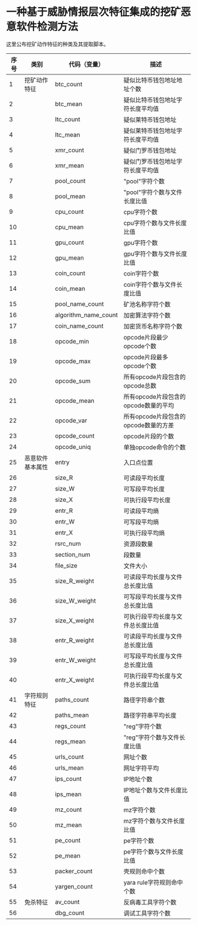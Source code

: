 # 一种基于威胁情报层次特征集成的挖矿恶意软件检测方法

这里公布挖矿动作特征的种类及其提取脚本。


| 序号 | 类别     | 代码（变量）               | 描述                       |
|----|--------|----------------------|--------------------------|
| 1  | 挖矿动作特征 | btc_count            | 疑似比特币钱包地址地址个数                |
| 2  |        | btc_mean             | 疑似比特币钱包地址字符长度平均值           |
| 3  |        | ltc_count            | 疑似莱特币钱包地址                |
| 4  |        | ltc_mean             | 疑似莱特币钱包地址字符长度平均值           |
| 5  |        | xmr_count            | 疑似门罗币钱包地址                |
| 6  |        | xmr_mean             | 疑似门罗币钱包地址字符长度平均值           |
| 7  |        | pool_count           | "pool"字符个数               |
| 8  |        | pool_mean            | "pool"字符个数与文件长度比值             |
| 9  |        | cpu_count            | cpu字符个数                  |
| 10 |        | cpu_mean             | cpu字符个数与文件长度比值                |
| 11 |        | gpu_count            | gpu字符个数                  |
| 12 |        | gpu_mean             | gpu字符个数与文件长度比值                |
| 13 |        | coin_count           | coin字符个数                 |
| 14 |        | coin_mean            | coin字符个数与文件长度比值              |
| 15 |        | pool_name_count      | 矿池名称字符个数                 |
| 16 |        | algorithm_name_count | 加密算法字符个数                 |
| 17 |       | coin_name_count      | 加密货币名称字符个数               |
| 18 |        | opcode_min           | opcode片段最少opcode个数       |
| 19 |        | opcode_max           | opcode片段最多opcode个数       |
| 20 |        | opcode_sum           | 所有opcode片段包含的opcode总数    |
| 21 |        | opcode_mean          | 所有opcode片段包含的opcode数量的平均 |
| 22 |        | opcode_var           | 所有opcode片段包含的opcode数量的方差 |
| 23 |        | opcode_count         | opcode片段的个数              |
| 24 |        | opcode_uniq          | 单独opcode命令的个数            |
| 25 |  恶意软件基本属性 | entry                | 入口点位置                    |
| 26 |        | size_R               | 可读段平均长度                  |
| 27 |        | size_W               | 可写段平均长度                  |
| 28 |        | size_X               | 可执行段平均长度                 |
| 29 |        | entr_R               | 可读段平均熵                   |
| 30 |        | entr_W               | 可写段平均熵                   |
| 31 |        | entr_X               | 可执行段平均熵                  |
| 32 |        | rsrc_num             | 资源段数量                    |
| 33 |        | section_num          | 段数量                      |
| 34 |        | file_size            | 文件大小                     |
| 35 |        | size_R_weight        | 可读段平均长度与文件总长度比值          |
| 36 |        | size_W_weight        | 可写段平均长度与文件总长度比值          |
| 37 |        | size_X_weight        | 可执行段平均长度与文件总长度比值         |
| 38 |        | entr_R_weight        | 可读段平均长度与文件总长度比值          |
| 39 |        | entr_W_weight        | 可写段平均长度与文件总长度比值          |
| 40 |        | entr_X_weight        | 可执行段平均长度与文件总长度比值         |
| 41 | 字符规则特征 | paths_count          | 路径字符串个数                  |
| 42 |        | paths_mean           | 路径字符串平均长度                |
| 43 |        | regs_count           | "reg"字符个数                  |
| 44 |        | regs_mean            | "reg"字符个数与文件长度比值                |
| 45 |        | urls_count           | 网址个数                     |
| 46 |        | urls_mean            | 网址字符平均                   |
| 47 |        | ips_count            | IP地址个数                   |
| 48 |        | ips_mean             | IP地址个数与文件长度比值                 |
| 49 |        | mz_count             | mz字符个数                   |
| 50 |        | mz_mean              | mz字符个数与文件长度比值                 |
| 51 |        | pe_count             | pe字符个数                   |
| 52 |        | pe_mean              | pe字符个数与文件长度比值                 |
| 53 |        | packer_count         | 壳规则命中个数                  |
| 54 |        | yargen_count         | yara rule字符规则命中个数        |
| 55 | 免杀特征   | av_count             | 反病毒工具字符个数                |
| 56 |        | dbg_count            | 调试工具字符个数                |


